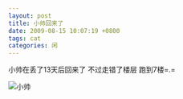 ```yaml
---
layout: post
title: 小帅回来了
date: 2009-08-15 10:07:19 +0800
tags: cat
categories: 闲
---
```

小帅在丢了13天后回来了 不过走错了楼层 跑到7楼=.=

![小帅](http://farm4.staticflickr.com/3819/9266161263_9f692d118d_o.jpg)

